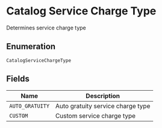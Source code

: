 
# Catalog Service Charge Type

Determines service charge type

## Enumeration

`CatalogServiceChargeType`

## Fields

| Name | Description |
|  --- | --- |
| `AUTO_GRATUITY` | Auto gratuity service charge type |
| `CUSTOM` | Custom service charge type |

